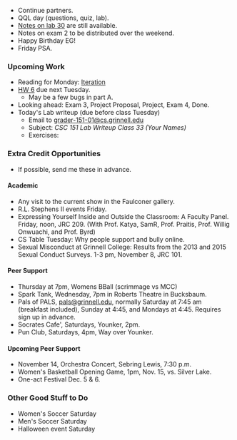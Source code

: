 * Continue partners.
* QQL day (questions, quiz, lab).
* [Notes on lab 30](../handouts/writeup.30.html) are still available.
* Notes on exam 2 to be distributed over the weekend.
* Happy Birthday EG!
* Friday PSA.

### Upcoming Work

* Reading for Monday:
  [Iteration](../readings/iteration-reading.html) 
* [HW 6](../assignments/assignment.06.html) due next Tuesday.
    * May be a few bugs in part A.
* Looking ahead: Exam 3, Project Proposal, Project, Exam 4, Done.
* Today's Lab writeup (due before class Tuesday)
    * Email to <grader-151-01@cs.grinnell.edu> 
    * Subject: _CSC 151 Lab Writeup Class 33 (Your Names)_
    * Exercises:

### Extra Credit Opportunities

* If possible, send me these in advance.

#### Academic

* Any visit to the current show in the Faulconer gallery.
* R.L. Stephens II events Friday.
* Expressing Yourself Inside and Outside the Classroom: A Faculty Panel.
  Friday, noon, JRC 209. (With Prof. Katya, SamR, Prof. Praitis,
  Prof. Willig Onwuachi, and Prof. Byrd)
* CS Table Tuesday: Why people support and bully online.
* Sexual Misconduct at Grinnell College: Results from the 2013 and 2015 
  Sexual Conduct Surveys.  1-3 pm, November 8, JRC 101.

#### Peer Support

* Thursday at 7pm, Womens BBall (scrimmage vs MCC)
* Spark Tank, Wednesday, 7pm in Roberts Theatre in Bucksbaum.
* Pals of PALS, pals@grinnell.edu, normally Saturday at 7:45 am (breakfast
  included), Sunday at 4:45, and Mondays at 4:45.  Requires sign up in 
  advance.  
* Socrates Cafe', Saturdays, Younker, 2pm.
* Pun Club, Saturdays, 4pm, Way over Younker.

#### Upcoming Peer Support

* November 14, Orchestra Concert, Sebring Lewis, 7:30 p.m.
* Women's Basketball Opening Game, 1pm, Nov. 15, vs. Silver Lake.
* One-act Festival Dec. 5 & 6.

### Other Good Stuff to Do

* Women's Soccer Saturday
* Men's Soccer Saturday
* Halloween event Saturday
